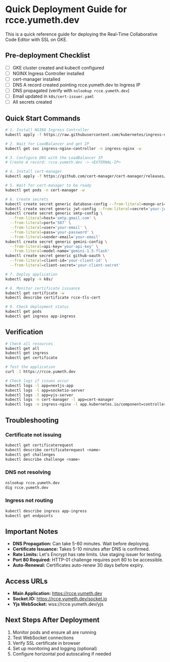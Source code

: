 # Quick Deployment Guide for rcce.yumeth.dev

This is a quick reference guide for deploying the Real-Time Collaborative Code Editor with SSL on GKE.

## Pre-deployment Checklist

- [ ] GKE cluster created and kubectl configured
- [ ] NGINX Ingress Controller installed
- [ ] cert-manager installed
- [ ] DNS A record created pointing rcce.yumeth.dev to Ingress IP
- [ ] DNS propagated (verify with `nslookup rcce.yumeth.dev`)
- [ ] Email updated in `k8s/cert-issuer.yaml`
- [ ] All secrets created

## Quick Start Commands

```bash
# 1. Install NGINX Ingress Controller
kubectl apply -f https://raw.githubusercontent.com/kubernetes/ingress-nginx/controller-v1.9.4/deploy/static/provider/cloud/deploy.yaml

# 2. Wait for LoadBalancer and get IP
kubectl get svc ingress-nginx-controller -n ingress-nginx -w

# 3. Configure DNS with the LoadBalancer IP
# Create A record: rcce.yumeth.dev -> <EXTERNAL-IP>

# 4. Install cert-manager
kubectl apply -f https://github.com/cert-manager/cert-manager/releases/download/v1.13.0/cert-manager.yaml

# 5. Wait for cert-manager to be ready
kubectl get pods -n cert-manager -w

# 6. Create secrets
kubectl create secret generic database-config --from-literal=mongo-uri='your-mongo-uri'
kubectl create secret generic jwt-config --from-literal=secret='your-jwt-secret'
kubectl create secret generic smtp-config \
  --from-literal=host='smtp.gmail.com' \
  --from-literal=port='587' \
  --from-literal=user='your-email' \
  --from-literal=pass='your-password' \
  --from-literal=sender-email='your-email'
kubectl create secret generic gemini-config \
  --from-literal=api-key='your-api-key' \
  --from-literal=model-name='gemini-1.5-flash'
kubectl create secret generic github-oauth \
  --from-literal=client-id='your-client-id' \
  --from-literal=client-secret='your-client-secret'

# 7. Deploy application
kubectl apply -k k8s/

# 8. Monitor certificate issuance
kubectl get certificate -w
kubectl describe certificate rcce-tls-cert

# 9. Check deployment status
kubectl get pods
kubectl get ingress app-ingress
```

## Verification

```bash
# Check all resources
kubectl get all
kubectl get ingress
kubectl get certificate

# Test the application
curl -I https://rcce.yumeth.dev

# Check logs if issues occur
kubectl logs -l app=nextjs-app
kubectl logs -l app=socketio-server
kubectl logs -l app=yjs-server
kubectl logs -n cert-manager -l app=cert-manager
kubectl logs -n ingress-nginx -l app.kubernetes.io/component=controller
```

## Troubleshooting

### Certificate not issuing
```bash
kubectl get certificaterequest
kubectl describe certificaterequest <name>
kubectl get challenges
kubectl describe challenge <name>
```

### DNS not resolving
```bash
nslookup rcce.yumeth.dev
dig rcce.yumeth.dev
```

### Ingress not routing
```bash
kubectl describe ingress app-ingress
kubectl get endpoints
```

## Important Notes

- **DNS Propagation:** Can take 5-60 minutes. Wait before deploying.
- **Certificate Issuance:** Takes 5-10 minutes after DNS is confirmed.
- **Rate Limits:** Let's Encrypt has rate limits. Use staging issuer for testing.
- **Port 80 Required:** HTTP-01 challenge requires port 80 to be accessible.
- **Auto-Renewal:** Certificates auto-renew 30 days before expiry.

## Access URLs

- **Main Application:** https://rcce.yumeth.dev
- **Socket.IO:** https://rcce.yumeth.dev/socket.io
- **Yjs WebSocket:** wss://rcce.yumeth.dev/yjs

## Next Steps After Deployment

1. Monitor pods and ensure all are running
2. Test WebSocket connections
3. Verify SSL certificate in browser
4. Set up monitoring and logging (optional)
5. Configure horizontal pod autoscaling if needed
